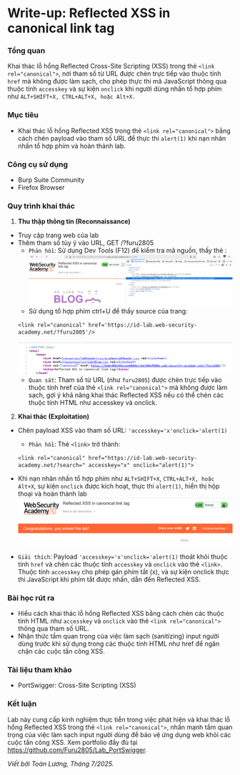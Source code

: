 # Write-up: Reflected XSS in canonical link tag

### Tổng quan
Khai thác lỗ hổng Reflected Cross-Site Scripting (XSS) trong thẻ `<link rel="canonical">`, nơi tham số từ URL được chèn trực tiếp vào thuộc tính `href` mà không được làm sạch, cho phép thực thi mã JavaScript thông qua thuộc tính `accesskey` và sự kiện `onclick` khi người dùng nhấn tổ hợp phím như `ALT+SHIFT+X, CTRL+ALT+X, hoặc Alt+X.`

### Mục tiêu
- Khai thác lỗ hổng Reflected XSS trong thẻ `<link rel="canonical">` bằng cách chèn payload vào tham số URL để thực thi `alert(1)` khi nạn nhân nhấn tổ hợp phím và hoàn thành lab.

### Công cụ sử dụng
- Burp Suite Community
- Firefox Browser

### Quy trình khai thác
1. **Thu thập thông tin (Reconnaissance)**
- Truy cập trang web của lab
- Thêm tham số tùy ý vào URL, GET /?furu2805
    - `Phản hồi`: Sử dụng Dev Tools (F12) để kiểm tra mã nguồn, thấy thẻ <link>:
        ![dev](./images/1_furu.png)
    - Sử dụng tổ hợp phím ctrl+U để thấy source của trang:
    ```    
    <link rel="canonical" href='https://id-lab.web-security-academy.net/?furu2805'/>
    ```
    ![source](./images/2_quote.png) 
    - `Quan sát`: Tham số từ URL (như `furu2805`) được chèn trực tiếp vào thuộc tính href của thẻ `<link rel="canonical">` mà không được làm sạch, gợi ý khả năng khai thác Reflected XSS nếu có thể chèn các thuộc tính HTML như accesskey và onclick.

2. **Khai thác (Exploitation)**
- Chèn payload XSS vào tham số URL: `'accesskey='x'onclick='alert(1)`
    - `Phản hồi`: Thẻ `<link>` trở thành:
    
    ```
    <link rel="canonical" href="https://id-lab.web-security-academy.net/?search=" accesskey="x" onclick="alert(1)">
    ```

- Khi nạn nhân nhấn tổ hợp phím như `ALT+SHIFT+X`, `CTRL+ALT+X, hoặc Alt+X`, sự kiện `onclick` được kích hoạt, thực thi `alert(1)`, hiển thị hộp thoại và hoàn thành lab
    ![solved](./images/3_solved.png)

- `Giải thích`: Payload `'accesskey='x'onclick='alert(1)` thoát khỏi thuộc tính `href` và chèn các thuộc tính `accesskey` và `onclick` vào thẻ `<link>`. Thuộc tính `accesskey` cho phép gán phím tắt (x), và sự kiện onclick thực thi JavaScript khi phím tắt được nhấn, dẫn đến Reflected XSS.

### Bài học rút ra
- Hiểu cách khai thác lỗ hổng Reflected XSS bằng cách chèn các thuộc tính HTML như `accesskey` và `onclick` vào thẻ `<link rel="canonical">` thông qua tham số URL.
- Nhận thức tầm quan trọng của việc làm sạch (sanitizing) input người dùng trước khi sử dụng trong các thuộc tính HTML như href để ngăn chặn các cuộc tấn công XSS.

### Tài liệu tham khảo
- PortSwigger: Cross-Site Scripting (XSS)

### Kết luận
Lab này cung cấp kinh nghiệm thực tiễn trong việc phát hiện và khai thác lỗ hổng Reflected XSS trong thẻ `<link rel="canonical">`, nhấn mạnh tầm quan trọng của việc làm sạch input người dùng để bảo vệ ứng dụng web khỏi các cuộc tấn công XSS. Xem portfolio đầy đủ tại https://github.com/Furu2805/Lab_PortSwigger.

*Viết bởi Toàn Lương, Tháng 7/2025.*